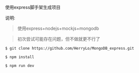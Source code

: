 使用express脚手架生成项目

说明:

> 使用express+nodejs+mockjs+mongodb

> 初次尝试可能存在问题，但不做就更不行了

```
$ git clone https://github.com/HerryLo/MongoDB_express.git

$ npm install

$ npm run dev
```
